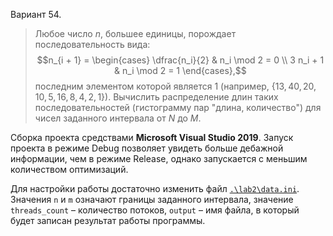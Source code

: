 Вариант 54.

> Любое число $n$, большее единицы, порождает последовательность вида:
> $$n_{i + 1} = \begin{cases}
    \dfrac{n_i}{2}  & n_i \mod 2 = 0 \\
    3 n_i + 1       & n_i \mod 2 = 1
\end{cases},$$
> последним элементом которой является $1$ (например, $\{13, 40, 20, 10, 5, 16, 8, 4, 2, 1\}$). Вычислить распределение длин таких последовательностей (гистограмму пар "длина, количество") для чисел заданного интервала от $N$ до $M$.

Сборка проекта средствами **Microsoft Visual Studio 2019**. Запуск проекта в режиме Debug позволяет увидеть больше дебажной информации, чем в режиме Release, однако запускается с меньшим количеством оптимизаций.

Для настройки работы достаточно изменить файл [`.\lab2\data.ini`](./lab2/data.ini). Значения `n` и `m` означают границы заданного интервала, значение `threads_count` &ndash; количество потоков, `output` &ndash; имя файла, в который будет записан результат работы программы.
